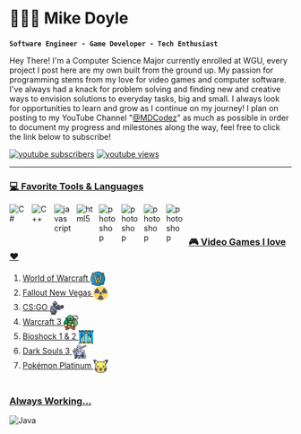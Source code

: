 <span font-family="inter">
         
#  🚶🏼‍♂️ Mike Doyle
**`Software Engineer - Game Developer - Tech Enthusiast`**

Hey There! I'm a Computer Science Major currently enrolled at WGU, every project I post here are my own built from the ground up. 
My passion for programming stems from my love for video games and computer software. I've always had a knack for problem solving and finding
new and creative ways to envision solutions to everyday tasks, big and small. I always look for opportunities to learn and grow as I continue on my journey!
I plan on posting to my YouTube Channel "[@MDCodez][youtube]" as much as possible in order to document my progress and milestones along the way, feel free to 
click the link below to subscribe! 

<a href="https://www.youtube.com/@MDCodez?sub_confirmation=1">
         <img alt="youtube subscribers" title="Subscribe to my YouTube channel" src="https://custom-icon-badges.demolab.com/youtube/channel/subscribers/UCA2w3P2etSCbKrvB9xqzX-A?color=%23E05D44&label=SUBSCRIBE&logo=video&logoColor=white&style=for-the-badge&labelColor=CE4630"/></a> 
<a href="https://www.youtube.com/@MDCodez">
         <img alt="youtube views" title="YouTube views" src="https://custom-icon-badges.demolab.com/youtube/channel/views/UCA2w3P2etSCbKrvB9xqzX-A?color=%23E1AD0E&logo=eye&logoColor=white&style=for-the-badge&labelColor=C79600"/></a> 
<a href="https://github.com/ForrestKnight?tab=followers">

---

### 💻 Favorite Tools & Languages 

<img align="left" alt="C#" width="30px" style="padding-right:10px;" src="https://cdn.jsdelivr.net/gh/devicons/devicon@latest/icons/csharp/csharp-original.svg" />
<img align="left" alt="C++" width="30px" style="padding-right:10px;" src="https://cdn.jsdelivr.net/gh/devicons/devicon@latest/icons/cplusplus/cplusplus-original.svg" />
<img align="left" alt="javascript" width="30px" style="padding-right:10px;" src="https://cdn.jsdelivr.net/gh/devicons/devicon@latest/icons/javascript/javascript-original.svg" />
<img align="left" alt="html5" width="30px" style="padding-right:10px;" src="https://cdn.jsdelivr.net/gh/devicons/devicon@latest/icons/html5/html5-original.svg" />
<img align="left" alt="photoshop" width="30px" style="padding-right:10px;" src="https://cdn.jsdelivr.net/gh/devicons/devicon@latest/icons/photoshop/photoshop-original.svg" />
<img align="left" alt="photoshop" width="30px" style="padding-right:10px;" src="https://cdn.jsdelivr.net/gh/devicons/devicon@latest/icons/premierepro/premierepro-original.svg" />
<img align="left" alt="photoshop" width="30px" style="padding-right:10px;" src="https://cdn.jsdelivr.net/gh/devicons/devicon@latest/icons/unity/unity-original.svg" />
<img align="left" alt="photoshop" width="30px" style="padding-right:10px;" src="https://cdn.jsdelivr.net/gh/devicons/devicon@latest/icons/rider/rider-original.svg" />
<br />

#

### 🎮 Video Games I love ❤️

1. World of Warcraft <img align="center" alt="C#" width="26px" style="padding-right:10px;" src="https://github.com/mike-doyle/mike-doyle/blob/main/world-of-warcraft.png" />
2. Fallout New Vegas <img align="center" alt="C#" width="26px" style="padding-right:10px;" src="https://github.com/mike-doyle/mike-doyle/blob/main/nuclear-power.png" />
3. CS:GO <img align="center" alt="C#" width="26px" style="padding-right:10px;" src="https://github.com/mike-doyle/mike-doyle/blob/main/soldier.png" />
4. Warcraft 3 <img align="center" alt="C#" width="26px" style="padding-right:10px;" src="https://github.com/mike-doyle/mike-doyle/blob/main/orc.png" />
5. Bioshock 1 & 2 <img align="center" alt="C#" width="26px" style="padding-right:10px;" src="https://github.com/mike-doyle/mike-doyle/blob/main/underwater-city.png" />
6. Dark Souls 3 <img align="center" alt="C#" width="26px" style="padding-right:10px;" src="https://github.com/mike-doyle/mike-doyle/blob/main/knight.png" />
7. Pokémon Platinum <img align="center" alt="C#" width="26px" style="padding-right:10px;" src="https://github.com/mike-doyle/mike-doyle/blob/main/pikachu.png" />


# 

### Always Working... 
  <img align="left" alt="Java"  src="https://github.com/mike-doyle/mike-doyle/blob/main/peon-work-work.gif" />




  [youtube]: https://www.youtube.com/@MDCodez

</span>


